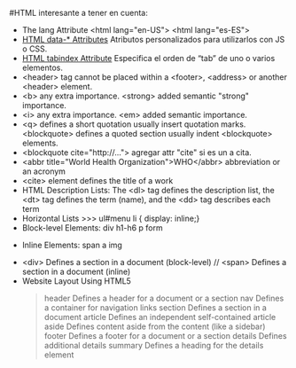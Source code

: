 #HTML interesante a tener en cuenta:

* The lang Attribute &lt;html lang="en-US"> &lt;html lang="es-ES">
* [HTML data-* Attributes](http://www.w3schools.com/tags/att_global_data.asp) Atributos personalizados para utilizarlos con JS o CSS.
* [HTML tabindex Attribute](http://www.w3schools.com/tags/att_global_tabindex.asp) Especifica el orden de “tab” de uno o varios elementos.
* &lt;header> tag cannot be placed within a &lt;footer>, &lt;address> or another &lt;header> element.
* &lt;b> any extra importance. &lt;strong> added semantic "strong" importance.
* &lt;i> any extra importance. &lt;em> added semantic importance.
* &lt;q> defines a short quotation usually insert quotation marks. &lt;blockquote> defines a quoted section usually indent &lt;blockquote> elements.
* &lt;blockquote cite="http://..."> agregar attr "cite" si es un a cita.
* &lt;abbr title="World Health Organization">WHO&lt;/abbr> abbreviation or an acronym
* &lt;cite> element defines the title of a work
* HTML Description Lists:  The &lt;dl> tag defines the description list, the &lt;dt> tag defines the term (name), and the &lt;dd> tag describes each term
* Horizontal Lists >>> ul#menu li { display: inline;}
* Block-level Elements: div h1-h6 p form
+ Inline Elements: span a img
* &lt;div>	Defines a section in a document (block-level) // &lt;span>	Defines a section in a document (inline)
* Website Layout Using HTML5
    > header	Defines a header for a document or a section
    > nav	Defines a container for navigation links
    > section	Defines a section in a document
    > article	Defines an independent self-contained article
    > aside	Defines content aside from the content (like a sidebar)
    > footer	Defines a footer for a document or a section
    > details	Defines additional details
    > summary	Defines a heading for the details element





